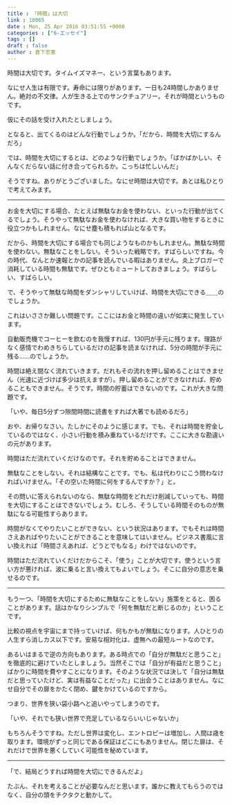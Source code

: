 ```yaml
---
title : 「時間」は大切
link : 18065
date : Mon, 25 Apr 2016 03:51:55 +0000
categories : ["6-エッセイ"]
tags : []
draft : false
author : 倉下忠憲
---
```


時間は大切です。タイムイズマネー、という言葉もあります。

なにせ人生は有限です。寿命には限りがあります。一日も24時間しかありません。絶対の不文律。人が生きる上でのサンクチュアリー。それが時間というものです。

仮にその話を受け入れたとしましょう。

となると、出てくるのはどんな行動でしょうか。「だから、時間を大切にするんだろ」

では、時間を大切にするとは、どのような行動でしょうか。「ばかばかしい、そんなくだらない話に付き合ってられるか。こっちは忙しいんだ」

そうですね。ありがとうございました。なにせ時間は大切です。あとは私ひとりで考えてみます。

<hr />

お金を大切にする場合、たとえば無駄なお金を使わない、といった行動が出てくるでしょう。そうやって無駄なお金を使わなければ、大きな買い物をするときに役立つかもしれません。なにせ塵も積もれば山となるです。

だから、時間を大切にする場合でも同じようなものかもしれません。無駄な時間を使わない。無駄なことをしない。そういった戦略です。すばらしいですね。今の時代、なんとか速報とかの記事を読んでいる暇はありません。炎上ブロガーで消耗している時間も無駄です。ぜひともミュートしておきましょう。すばらしい、すばらしい。

で、そうやって無駄な時間をダンシャリしていけば、時間を大切にできる＿＿のでしょうか。

これはいささか難しい問題です。ここにはお金と時間の違いが如実に発生しています。

自動販売機でコーヒーを飲むのを我慢すれば、130円が手元に残ります。理路がなく感情でわめきちらしているだけの記事を読まなければ、5分の時間が手元に残る……のでしょうか。

時間は絶え間なく流れていきます。だれもその流れを押し留めることはできません（光速に近づけば多少は抗えますが）。押し留めることができなければ、貯めることもできません。そうです。時間の貯蓄はできないのです。これが大きな問題です。

「いや、毎日5分ずつ隙間時間に読書をすれば大著でも読めるだろ」

おや、お帰りなさい。たしかにそのように感じます。でも、それは時間を貯金しているのではなく、小さい行動を積み重ねているだけです。ここに大きな勘違いの元があります。

時間はただ流れていくだけなのです。それを貯めることはできません。

無駄なことをしない。それは結構なことです。でも、私は代わりにこう問わなければいけません。「その空いた時間に何をするんですか？」と。

その問いに答えられないのなら、無駄な時間をどれだけ削減していっても、時間を大切にすることはできないでしょう。むしろ、そうしている時間そのものが無駄になる可能性すらあります。

時間がなくてやりたいことができない、という状況はあります。でもそれは時間さえあればやりたいことができることを意味してはいません。ビジネス書風に言い換えれば「時間さえあれば、どうとでもなる」わけではないのです。

時間はただ流れていくだけだからこそ、「使う」ことが大切です。使うという言い方が悪ければ、波に乗ると言い換えてもよいでしょう。そこに自分の意志を乗せるのです。

<hr />

もう一つ、「時間を大切にするために無駄なことをしない」施策をとると、困ることがあります。話はかなりシンプルで「何を無駄だと断じるのか」ということです。

比較の視点を宇宙にまで持っていけば、何もかもが無駄になります。人ひとりの人生すら消しカス以下です。安易な相対化は、虚無への最短ルートなのです。

あるいはまるで逆の方向もあります。ある時点での「自分が無駄だと思うこと」を徹底的に避けていたとしましょう。当然そこでは「自分が有益だと思うこと」ばかりに時間を費やすことになります。そのような状況では決して「自分は無駄だと思っていたけど、実は有益なことだった」に出会うことはありません。なにせ自分でその扉をかたく閉め、鍵をかけているのですから。

つまり、世界を狭い袋小路へと追いやってしまうのです。

「いや、それでも狭い世界で充足しているならいいじゃないか」

もちろんそうですね。ただし世界は変化し、エントロピーは増加し、人間は歳を取ります。環境がずっと同じである保証はどこにもありません。閉じた扉は、それだけで世界を悪くしていく可能性を秘めています。

<hr />

「で、結局どうすれば時間を大切にできるんだよ」

たぶん、それを考えることが必要なんだと思います。誰かに教えてもらうのではなく、自分の頭をチクタクと動かして。
